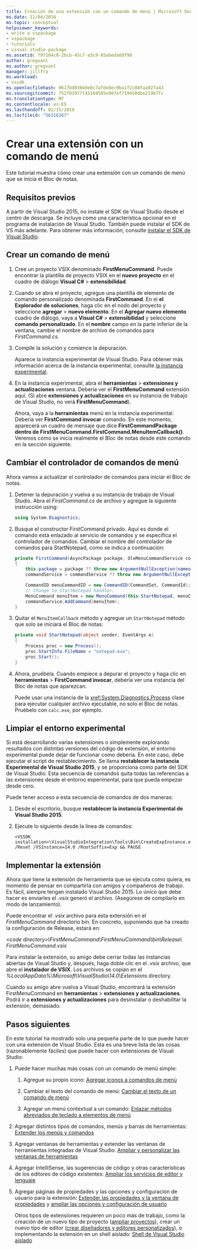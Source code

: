 ```yaml
---
title: Creación de una extensión con un comando de menú | Microsoft Docs
ms.date: 11/04/2016
ms.topic: conceptual
helpviewer_keywords:
- write a vspackage
- vspackage
- tutorials
- visual studio package
ms.assetid: f97104c8-2bcb-45c7-a3c9-85abeda8df98
author: gregvanl
ms.author: gregvanl
manager: jillfra
ms.workload:
- vssdk
ms.openlocfilehash: 9617bd0384de8c7afde8ec9ba1f2c88faa927a43
ms.sourcegitcommit: 752f03977f45169585e407ef719450dbe219b7fc
ms.translationtype: MT
ms.contentlocale: es-ES
ms.lasthandoff: 02/15/2019
ms.locfileid: "56316267"
---
```

# <a name="create-an-extension-with-a-menu-command"></a>Crear una extensión con un comando de menú
Este tutorial muestra cómo crear una extensión con un comando de menú que se inicia el Bloc de notas.

## <a name="prerequisites"></a>Requisitos previos
A partir de Visual Studio 2015, no instale el SDK de Visual Studio desde el centro de descarga. Se incluye como una característica opcional en el programa de instalación de Visual Studio. También puede instalar el SDK de VS más adelante. Para obtener más información, consulte [instalar el SDK de Visual Studio](../extensibility/installing-the-visual-studio-sdk.md).

## <a name="create-a-menu-command"></a>Crear un comando de menú

1. Cree un proyecto VSIX denominado **FirstMenuCommand**. Puede encontrar la plantilla de proyecto VSIX en el **nuevo proyecto** en el cuadro de diálogo **Visual C#** > **extensibilidad**.

2. Cuando se abra el proyecto, agregue una plantilla de elemento de comando personalizado denominada **FirstCommand**. En el **el Explorador de soluciones**, haga clic en el nodo del proyecto y seleccione **agregar** > **nuevo elemento**. En el **Agregar nuevo elemento** cuadro de diálogo, vaya a **Visual C#** > **extensibilidad** y seleccione **comando personalizado**. En el **nombre** campo en la parte inferior de la ventana, cambie el nombre de archivo de comandos para *FirstCommand.cs*.

3. Compile la solución y comience la depuración.

    Aparece la instancia experimental de Visual Studio. Para obtener más información acerca de la instancia experimental, consulte [la instancia experimental](../extensibility/the-experimental-instance.md).

4. En la instancia experimental, abra el **herramientas** > **extensiones y actualizaciones** ventana. Debería ver el **FirstMenuCommand** extensión aquí. (Si abre **extensiones y actualizaciones** en su instancia de trabajo de Visual Studio, no verá **FirstMenuCommand**).

    Ahora, vaya a la **herramientas** menú en la instancia experimental. Debería ver **FirstCommand invocar** comando. En este momento, aparecerá un cuadro de mensaje que dice **FirstCommandPackage dentro de FirstMenuCommand.FirstCommand.MenuItemCallback()**. Veremos cómo se inicia realmente el Bloc de notas desde este comando en la sección siguiente.

## <a name="change-the-menu-command-handler"></a>Cambiar el controlador de comandos de menú
Ahora vamos a actualizar el controlador de comandos para iniciar el Bloc de notas.

1. Detener la depuración y vuelva a su instancia de trabajo de Visual Studio. Abra el *FirstCommand.cs* de archivo y agregue la siguiente instrucción using:

    ```csharp
    using System.Diagnostics;
    ```

2. Busque el constructor FirstCommand privado. Aquí es donde el comando está enlazado al servicio de comandos y se especifica el controlador de comandos. Cambiar el nombre del controlador de comandos para StartNotepad, como se indica a continuación:

    ```csharp
    private FirstCommand(AsyncPackage package, OleMenuCommandService commandService)
    {
        this.package = package ?? throw new ArgumentNullException(nameof(package));
        commandService = commandService ?? throw new ArgumentNullException(nameof(commandService));

        CommandID menuCommandID = new CommandID(CommandSet, CommandId);
        // Change to StartNotepad handler.
        MenuCommand menuItem = new MenuCommand(this.StartNotepad, menuCommandID);
        commandService.AddCommand(menuItem);
    }
    ```

3. Quitar el `MenuItemCallback` método y agregue un `StartNotepad` método que solo se iniciará el Bloc de notas:

    ```csharp
    private void StartNotepad(object sender, EventArgs e)
    {
        Process proc = new Process();
        proc.StartInfo.FileName = "notepad.exe";
        proc.Start();
    }
    ```

4. Ahora, pruébela. Cuando empiece a depurar el proyecto y haga clic en **herramientas** > **FirstCommand invocar**, debería ver una instancia del Bloc de notas que aparezcan.

    Puede usar una instancia de la <xref:System.Diagnostics.Process> clase para ejecutar cualquier archivo ejecutable, no solo el Bloc de notas. Pruébelo con `calc.exe`, por ejemplo.

## <a name="clean-up-the-experimental-environment"></a>Limpiar el entorno experimental
Si está desarrollando varias extensiones o simplemente explorando resultados con distintas versiones del código de extensión, el entorno experimental puede dejar de funcionar como debería. En este caso, debe ejecutar el script de restablecimiento. Se llama **restablecer la instancia Experimental de Visual Studio 2015**, y se proporciona como parte del SDK de Visual Studio. Esta secuencia de comandos quita todas las referencias a las extensiones desde el entorno experimental, para que pueda empezar desde cero.

Puede tener acceso a esta secuencia de comandos de dos maneras:

1. Desde el escritorio, busque **restablecer la instancia Experimental de Visual Studio 2015**.

2. Ejecute lo siguiente desde la línea de comandos:

    ```
    <VSSDK installation>\VisualStudioIntegration\Tools\Bin\CreateExpInstance.exe /Reset /VSInstance=14.0 /RootSuffix=Exp && PAUSE

    ```

## <a name="deploy-your-extension"></a>Implementar la extensión
Ahora que tiene la extensión de herramienta que se ejecuta como quiera, es momento de pensar en compartirla con amigos y compañeros de trabajo. Es fácil, siempre tengan instalado Visual Studio 2015. Lo único que debe hacer es enviarles el *.vsix* generó el archivo. (Asegúrese de compilarlo en modo de lanzamiento).

Puede encontrar el *.vsix* archivo para esta extensión en el *FirstMenuCommand* directorio bin. En concreto, suponiendo que ha creado la configuración de Release, estará en:

*\<code directory>\FirstMenuCommand\FirstMenuCommand\bin\Release\ FirstMenuCommand.vsix*

Para instalar la extensión, su amigo debe cerrar todas las instancias abiertas de Visual Studio y, después, haga doble clic en el *.vsix* archivo, que abre el **instalador de VSIX**. Los archivos se copian en el *%LocalAppData%\Microsoft\VisualStudio\14.0\Extensions* directory.

Cuando su amigo abre vuelva a Visual Studio, encontrará la extensión FirstMenuCommand en **herramientas** > **extensiones y actualizaciones**. Podrá ir a **extensiones y actualizaciones** para desinstalar o deshabilitar la extensión, demasiado.

## <a name="next-steps"></a>Pasos siguientes
En este tutorial ha mostrado solo una pequeña parte de lo que puede hacer con una extensión de Visual Studio. Esta es una breve lista de las cosas (razonablemente fáciles) que puede hacer con extensiones de Visual Studio:

1. Puede hacer muchas más cosas con un comando de menú simple:

   1. Agregue su propio icono: [Agregar iconos a comandos de menú](../extensibility/adding-icons-to-menu-commands.md)

   2. Cambiar el texto del comando de menú: [Cambiar el texto de un comando de menú](../extensibility/changing-the-text-of-a-menu-command.md)

   3. Agregar un menú contextual a un comando: [Enlazar métodos abreviados de teclado a elementos de menú](../extensibility/binding-keyboard-shortcuts-to-menu-items.md)

2. Agregar distintos tipos de comandos, menús y barras de herramientas: [Extender los menús y comandos](../extensibility/extending-menus-and-commands.md)

3. Agregar ventanas de herramientas y extender las ventanas de herramientas integradas de Visual Studio: [Ampliar y personalizar las ventanas de herramientas](../extensibility/extending-and-customizing-tool-windows.md)

4. Agregar IntelliSense, las sugerencias de código y otras características de los editores de código existentes: [Ampliar los servicios de editor y lenguaje](../extensibility/extending-the-editor-and-language-services.md)

5. Agregar páginas de propiedades y las opciones y configuración de usuario para la extensión: [Extender las propiedades y la ventana de propiedades](../extensibility/extending-properties-and-the-property-window.md) y [ampliar las opciones y configuración de usuario](../extensibility/extending-user-settings-and-options.md)

   Otros tipos de extensiones requieren un poco más de trabajo, como la creación de un nuevo tipo de proyecto ([ampliar proyectos](../extensibility/extending-projects.md)), crear un nuevo tipo de editor ([crear diseñadores y editores personalizados](../extensibility/creating-custom-editors-and-designers.md)), o implementando la extensión en un shell aislado: [Shell de Visual Studio aislado](/visualstudio/extensibility/shell/visual-studio-isolated-shell)
